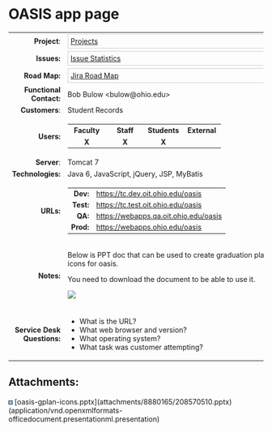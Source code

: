 # OASIS app page

<table class="wrapped confluenceTable">
<tbody>
<tr class="odd">
<td class="highlight-green confluenceTd" style="text-align: right;"
data-highlight-colour="green"><strong>Project</strong>:</td>
<td class="confluenceTd"><div class="content-wrapper">
<div class="gadgetContainer-577675526144"
style="border:1px solid #CCC; padding:5px; overflow:auto; width:450px">
<a
href="https://wiki.oit.ohio.edu/plugins/servlet/gadgets/ifr?container=atlassian&amp;mid=577675526144&amp;country=US&amp;lang=en&amp;view=default&amp;view-params=%7B%22writable%22%3A%22false%22%7D&amp;st=atlassian%3Av3h5BvoLiN0bTV%2FaJNqxx2rrN8ISxmaKBVebyb2vQus67NST3dtUgH29vrTLCRNpVgANsp3ZGht1h8WWakkMlxsFrwI3gZIl%2FS2%2FYKqB2z550afCJCncdtTEuWesB%2F2BTDLR1p2Sqqf9xW4nNN1OgADjC4zQocXRjG%2BmhtEnohOoHplo%2FKmTmkYkNj2Jq1w2xt43GORlO4%2BNolp%2F3yZEG1uCh24Z0Rp85za%2BrGigHL6e%2FdebOWc9V6L575YSvVIus0y51fZejEn%2BbFhU9iEaYUnYdTduWlup29q4Xa22Ft6vnDhSxorchoq%2FDCBF3j374yJIoQ%3D%3D&amp;up_isConfigured=true&amp;up_refresh=false&amp;up_projectsOrCategories=10590&amp;up_viewType=detailed&amp;up_cols=single-col&amp;url=https%3A%2F%2Fjira.oit.ohio.edu%2Frest%2Fgadgets%2F1.0%2Fg%2Fcom.atlassian.jira.gadgets%3Aproject-gadget%2Fgadgets%2Fproject-gadget.xml&amp;libs=auth-refresh#rpctoken=1148669153">Projects</a>
</div>
</div></td>
</tr>
<tr class="even">
<td class="highlight-green confluenceTd" style="text-align: right;"
data-highlight-colour="green"><strong>Issues:</strong></td>
<td class="confluenceTd"><div class="content-wrapper">
<div class="gadgetContainer-573380558848"
style="border:1px solid #CCC; padding:5px; overflow:auto; width:450px">
<a
href="https://wiki.oit.ohio.edu/plugins/servlet/gadgets/ifr?container=atlassian&amp;mid=573380558848&amp;country=US&amp;lang=en&amp;view=default&amp;view-params=%7B%22writable%22%3A%22false%22%7D&amp;st=atlassian%3ADqWz2mvjCU9%2BiIsAfKJt8%2BL2HbP9KGXRCvufE8BbJBe4DUc2%2BrUcc%2BgNjRghkcL%2FmJyKXHePucAky1TcudvLE%2Bw7hbpx9bjiR3a%2BZoZlT7JGduEPVtgq7ev5WI152rZGLgmol2EdHwOXaAsdN6Y7fWKs%2F7nrpt7BbYBxxjAA%2FiVKr9pnRqW5VAvkxkatYa2mxxIO4eqiPsl173u84hzGN4p9%2Ft%2B2Nbz5L4IGqto1M3QsCc6N8dSl4te9isL92cSN3su1xZVq2mN2k0ovW8QhGn6QIOF%2B97X4yqkQ%2BZ1JIurY%2FjfJZEiI62G51R9vVj8NsLavJA%3D%3D&amp;up_isConfigured=true&amp;up_projectOrFilterId=project-10651&amp;up_statType=priorities&amp;up_includeResolvedIssues=false&amp;up_sortBy=natural&amp;up_sortDirection=asc&amp;up_refresh=false&amp;url=https%3A%2F%2Fjira.oit.ohio.edu%2Frest%2Fgadgets%2F1.0%2Fg%2Fcom.atlassian.jira.gadgets%3Astats-gadget%2Fgadgets%2Fstats-gadget.xml&amp;libs=auth-refresh#rpctoken=1266248402">Issue
Statistics</a>
</div>
</div></td>
</tr>
<tr class="odd">
<td class="highlight-green confluenceTd" style="text-align: right;"
data-highlight-colour="green"><strong>Road Map:</strong></td>
<td class="confluenceTd"><div class="content-wrapper">
<div class="gadgetContainer-569085591552"
style="border:1px solid #CCC; padding:5px; overflow:auto; width:450px">
<a
href="https://wiki.oit.ohio.edu/plugins/servlet/gadgets/ifr?container=atlassian&amp;mid=569085591552&amp;country=US&amp;lang=en&amp;view=default&amp;view-params=%7B%22writable%22%3A%22false%22%7D&amp;st=atlassian%3A1%2FoDqURWjtYNTP8s98EO1zRQZR6VD4AGfGFYNFst%2BfEQSAT2r43jS%2BASh7Zd2X4qpeHReKCffM8rvxmYnUDiPlch2Ylj1nT5OMLgW6TWQCqxCHG9%2FoGGXkWSGb4rWSc9mJ5W%2BZLApBW8J37DwnO%2FKMgqvuz4XbLplR6RN9VedNHkLa3jQRGnUXqyCPvfW67prFaGKoSWzBhf9w8CFKzsTM9j405KDunGfsWMiS3KOBe0possZABLnol2oBX%2BKdcyIwCmtKkXSw9kvZsQ3ZVh%2FET7M6DxAD6J43cVqcTHra95OcAagNinI8xHTJqWh5eU4imK6Ky5ERjb406baq85%2FQVVFg4%3D&amp;up_isConfigured=true&amp;up_projectsOrCategories=10590&amp;up_days=180&amp;up_num=10&amp;up_refresh=false&amp;url=https%3A%2F%2Fjira.oit.ohio.edu%2Frest%2Fgadgets%2F1.0%2Fg%2Fcom.atlassian.jira.gadgets%3Aroad-map-gadget%2Fgadgets%2Froadmap-gadget.xml&amp;libs=auth-refresh#rpctoken=1114247288">Jira
Road Map</a>
</div>
</div></td>
</tr>
<tr class="even">
<td class="highlight-green confluenceTd" style="text-align: right;"
data-highlight-colour="green"><strong>Functional Contact:</strong></td>
<td class="confluenceTd">Bob Bulow &lt;bulow@ohio.edu&gt;</td>
</tr>
<tr class="odd">
<td class="highlight-green confluenceTd" style="text-align: right;"
data-highlight-colour="green"><strong>Customers</strong>:</td>
<td class="confluenceTd">Student Records</td>
</tr>
<tr class="even">
<td class="highlight-green confluenceTd" style="text-align: right;"
data-highlight-colour="green"><strong>Users:</strong></td>
<td class="confluenceTd"><div class="table-wrap">
<table class="wrapped confluenceTable">
<colgroup>
<col style="width: 25%" />
<col style="width: 25%" />
<col style="width: 25%" />
<col style="width: 25%" />
</colgroup>
<tbody>
<tr class="header">
<th class="highlight-green confluenceTh"
data-highlight-colour="green">Faculty</th>
<th class="highlight-green confluenceTh"
data-highlight-colour="green">Staff</th>
<th class="highlight-green confluenceTh"
data-highlight-colour="green">Students</th>
<th class="highlight-green confluenceTh"
data-highlight-colour="green">External</th>
</tr>
&#10;<tr class="odd">
<td class="confluenceTd"
style="text-align: center;"><strong>X</strong></td>
<td class="confluenceTd"
style="text-align: center;"><strong>X</strong></td>
<td class="confluenceTd"
style="text-align: center;"><strong>X</strong></td>
<td class="confluenceTd" style="text-align: center;"><br />
</td>
</tr>
</tbody>
</table>
</div></td>
</tr>
<tr class="odd">
<td class="highlight-green confluenceTd" style="text-align: right;"
data-highlight-colour="green"><strong>Server</strong>:</td>
<td class="confluenceTd">Tomcat 7</td>
</tr>
<tr class="even">
<td class="highlight-green confluenceTd" style="text-align: right;"
data-highlight-colour="green"><strong>Technologies:</strong></td>
<td class="confluenceTd">Java 6, JavaScript, jQuery, JSP, MyBatis</td>
</tr>
<tr class="odd">
<td class="highlight-green confluenceTd" style="text-align: right;"
data-highlight-colour="green"><strong>URLs:</strong></td>
<td class="confluenceTd"><div class="table-wrap">
<table class="wrapped confluenceTable">
<tbody>
<tr class="odd">
<td class="highlight-green confluenceTd" style="text-align: right;"
data-highlight-colour="green"><strong>Dev:</strong></td>
<td class="confluenceTd"><a href="https://tc.dev.oit.ohio.edu/oasis"
rel="nofollow">https://tc.dev.oit.ohio.edu/oasis</a></td>
</tr>
<tr class="even">
<td class="highlight-green confluenceTd" style="text-align: right;"
data-highlight-colour="green"><strong>Test:</strong></td>
<td class="confluenceTd"><a href="https://tc.test.oit.ohio.edu/oasis"
rel="nofollow">https://tc.test.oit.ohio.edu/oasis</a></td>
</tr>
<tr class="odd">
<td class="highlight-green confluenceTd" style="text-align: right;"
data-highlight-colour="green"><strong>QA:</strong></td>
<td class="confluenceTd"><a href="https://webapps.qa.oit.ohio.edu/oasis"
rel="nofollow">https://webapps.qa.oit.ohio.edu/oasis</a></td>
</tr>
<tr class="even">
<td class="highlight-green confluenceTd" style="text-align: right;"
data-highlight-colour="green"><strong>Prod:</strong></td>
<td class="confluenceTd"><a href="https://webapps.ohio.edu/oasis"
rel="nofollow">https://webapps.ohio.edu/oasis</a></td>
</tr>
</tbody>
</table>
</div></td>
</tr>
<tr class="even">
<td class="highlight-green confluenceTd" style="text-align: right;"
data-highlight-colour="green"><strong>Notes:</strong></td>
<td class="confluenceTd"><div class="content-wrapper">
<p>Below is PPT doc that can be used to create graduation plan related
icons for oasis.</p>
<p>You need to download the document to be able to use it.</p>
<p><a
href="/download/attachments/8880165/oasis-gplan-icons.pptx?version=1&amp;modificationDate=1603218048000&amp;api=v2"
data-nice-type="PowerPoint Presentation"
data-file-src="/download/attachments/8880165/oasis-gplan-icons.pptx?version=1&amp;modificationDate=1603218048000&amp;api=v2"
data-linked-resource-id="208570510"
data-linked-resource-type="attachment"
data-linked-resource-container-id="8880165"
data-linked-resource-default-alias="oasis-gplan-icons.pptx"
data-mime-type="application/vnd.openxmlformats-officedocument.presentationml.presentation"
data-has-thumbnail="true" data-linked-resource-version="1"
data-can-edit="true" aria-label="oasis-gplan-icons.pptx"
draggable="false"><img
src="rest/documentConversion/latest/conversion/thumbnail/208570510/1"
draggable="false" height="250" /></a></p>
</div></td>
</tr>
<tr class="odd">
<td class="success highlight-green confluenceTd"
style="text-align: right;" data-highlight-colour="green"><strong>Service
Desk Questions:</strong></td>
<td class="confluenceTd"><div class="content-wrapper">
<ul>
<li>What is the URL?</li>
<li>What web browser and version?</li>
<li>What operating system?</li>
<li>What task was customer attempting?</li>
</ul>
</div></td>
</tr>
</tbody>
</table>

## Attachments:

<img src="images/icons/bullet_blue.gif" width="8" height="8" />
[oasis-gplan-icons.pptx](attachments/8880165/208570510.pptx)
(application/vnd.openxmlformats-officedocument.presentationml.presentation)  
